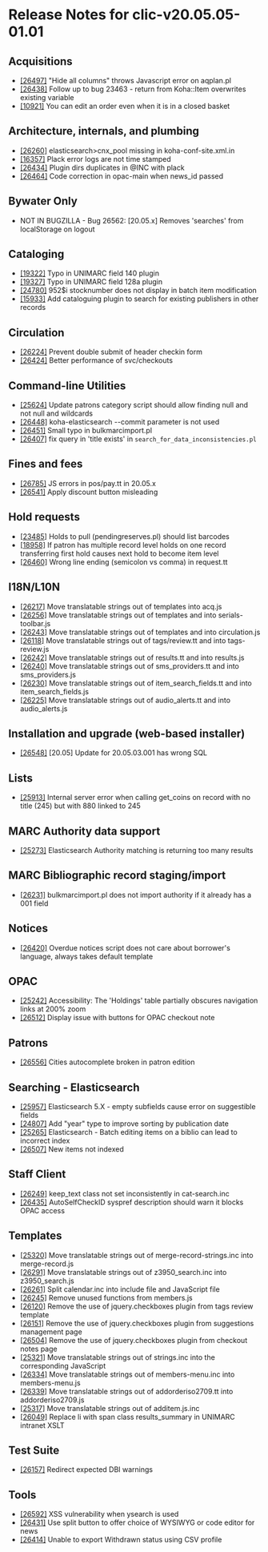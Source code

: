 
# Release Notes for clic-v20.05.05-01.01

## Acquisitions

- [[26497]](http://bugs.koha-community.org/bugzilla3/show_bug.cgi?id=26497) "Hide all columns" throws Javascript error on aqplan.pl
- [[26438]](http://bugs.koha-community.org/bugzilla3/show_bug.cgi?id=26438) Follow up to bug 23463 - return from Koha::Item overwrites existing variable
- [[10921]](http://bugs.koha-community.org/bugzilla3/show_bug.cgi?id=10921) You can edit an order even when it is in a closed basket

## Architecture, internals, and plumbing

- [[26260]](http://bugs.koha-community.org/bugzilla3/show_bug.cgi?id=26260) elasticsearch>cnx_pool missing in koha-conf-site.xml.in
- [[16357]](http://bugs.koha-community.org/bugzilla3/show_bug.cgi?id=16357) Plack error logs are not time stamped
- [[26434]](http://bugs.koha-community.org/bugzilla3/show_bug.cgi?id=26434) Plugin dirs duplicates in @INC with plack
- [[26464]](http://bugs.koha-community.org/bugzilla3/show_bug.cgi?id=26464) Code correction in opac-main when news_id passed

## Bywater Only

- NOT IN BUGZILLA - Bug 26562: [20.05.x] Removes 'searches' from localStorage on logout

## Cataloging

- [[19322]](http://bugs.koha-community.org/bugzilla3/show_bug.cgi?id=19322) Typo in UNIMARC field 140 plugin
- [[19327]](http://bugs.koha-community.org/bugzilla3/show_bug.cgi?id=19327) Typo in UNIMARC field 128a plugin
- [[24780]](http://bugs.koha-community.org/bugzilla3/show_bug.cgi?id=24780) 952$i stocknumber does not display in batch item modification
- [[15933]](http://bugs.koha-community.org/bugzilla3/show_bug.cgi?id=15933) Add cataloguing plugin to search for existing publishers in other records

## Circulation

- [[26224]](http://bugs.koha-community.org/bugzilla3/show_bug.cgi?id=26224) Prevent double submit of header checkin form
- [[26424]](http://bugs.koha-community.org/bugzilla3/show_bug.cgi?id=26424) Better performance of svc/checkouts

## Command-line Utilities

- [[25624]](http://bugs.koha-community.org/bugzilla3/show_bug.cgi?id=25624) Update patrons category script should allow finding null and not null and wildcards
- [[26448]](http://bugs.koha-community.org/bugzilla3/show_bug.cgi?id=26448) koha-elasticsearch --commit parameter is not used
- [[26451]](http://bugs.koha-community.org/bugzilla3/show_bug.cgi?id=26451) Small typo in bulkmarcimport.pl
- [[26407]](http://bugs.koha-community.org/bugzilla3/show_bug.cgi?id=26407) fix query in 'title exists' in `search_for_data_inconsistencies.pl`

## Fines and fees

- [[26785]](http://bugs.koha-community.org/bugzilla3/show_bug.cgi?id=26785) JS errors in pos/pay.tt in 20.05.x
- [[26541]](http://bugs.koha-community.org/bugzilla3/show_bug.cgi?id=26541) Apply discount button misleading

## Hold requests

- [[23485]](http://bugs.koha-community.org/bugzilla3/show_bug.cgi?id=23485) Holds to pull (pendingreserves.pl) should list barcodes
- [[18958]](http://bugs.koha-community.org/bugzilla3/show_bug.cgi?id=18958) If patron has multiple record level holds on one record transferring first hold causes next hold to become item level
- [[26460]](http://bugs.koha-community.org/bugzilla3/show_bug.cgi?id=26460) Wrong line ending (semicolon vs comma) in request.tt

## I18N/L10N

- [[26217]](http://bugs.koha-community.org/bugzilla3/show_bug.cgi?id=26217) Move translatable strings out of templates into acq.js
- [[26256]](http://bugs.koha-community.org/bugzilla3/show_bug.cgi?id=26256) Move translatable strings out of templates and into serials-toolbar.js
- [[26243]](http://bugs.koha-community.org/bugzilla3/show_bug.cgi?id=26243) Move translatable strings out of templates and into circulation.js
- [[26118]](http://bugs.koha-community.org/bugzilla3/show_bug.cgi?id=26118) Move translatable strings out of tags/review.tt and into tags-review.js
- [[26242]](http://bugs.koha-community.org/bugzilla3/show_bug.cgi?id=26242) Move translatable strings out of results.tt and into results.js
- [[26240]](http://bugs.koha-community.org/bugzilla3/show_bug.cgi?id=26240) Move translatable strings out of sms_providers.tt and into sms_providers.js
- [[26230]](http://bugs.koha-community.org/bugzilla3/show_bug.cgi?id=26230) Move translatable strings out of item_search_fields.tt and into item_search_fields.js
- [[26225]](http://bugs.koha-community.org/bugzilla3/show_bug.cgi?id=26225) Move translatable strings out of audio_alerts.tt and into audio_alerts.js

## Installation and upgrade (web-based installer)

- [[26548]](http://bugs.koha-community.org/bugzilla3/show_bug.cgi?id=26548) [20.05] Update for 20.05.03.001 has wrong SQL

## Lists

- [[25913]](http://bugs.koha-community.org/bugzilla3/show_bug.cgi?id=25913) Internal server error when calling get_coins on record with no title (245) but with 880 linked to 245

## MARC Authority data support

- [[25273]](http://bugs.koha-community.org/bugzilla3/show_bug.cgi?id=25273) Elasticsearch Authority matching is returning too many results

## MARC Bibliographic record staging/import

- [[26231]](http://bugs.koha-community.org/bugzilla3/show_bug.cgi?id=26231) bulkmarcimport.pl does not import authority if it already has a 001 field

## Notices

- [[26420]](http://bugs.koha-community.org/bugzilla3/show_bug.cgi?id=26420) Overdue notices script does not care about borrower's language, always takes default template

## OPAC

- [[25242]](http://bugs.koha-community.org/bugzilla3/show_bug.cgi?id=25242) Accessibility: The 'Holdings' table partially obscures navigation links at 200% zoom
- [[26512]](http://bugs.koha-community.org/bugzilla3/show_bug.cgi?id=26512) Display issue with buttons for OPAC checkout note

## Patrons

- [[26556]](http://bugs.koha-community.org/bugzilla3/show_bug.cgi?id=26556) Cities autocomplete broken in patron edition

## Searching - Elasticsearch

- [[25957]](http://bugs.koha-community.org/bugzilla3/show_bug.cgi?id=25957) Elasticsearch 5.X - empty subfields cause error on suggestible fields
- [[24807]](http://bugs.koha-community.org/bugzilla3/show_bug.cgi?id=24807) Add "year" type to improve sorting by publication date
- [[25265]](http://bugs.koha-community.org/bugzilla3/show_bug.cgi?id=25265) Elasticsearch - Batch editing items on a biblio can lead to incorrect index
- [[26507]](http://bugs.koha-community.org/bugzilla3/show_bug.cgi?id=26507) New items not indexed

## Staff Client

- [[26249]](http://bugs.koha-community.org/bugzilla3/show_bug.cgi?id=26249) keep_text class not set inconsistently in cat-search.inc
- [[26435]](http://bugs.koha-community.org/bugzilla3/show_bug.cgi?id=26435) AutoSelfCheckID syspref description should warn it blocks OPAC access

## Templates

- [[25320]](http://bugs.koha-community.org/bugzilla3/show_bug.cgi?id=25320) Move translatable strings out of merge-record-strings.inc into merge-record.js
- [[26291]](http://bugs.koha-community.org/bugzilla3/show_bug.cgi?id=26291) Move translatable strings out of z3950_search.inc into z3950_search.js
- [[26261]](http://bugs.koha-community.org/bugzilla3/show_bug.cgi?id=26261) Split calendar.inc into include file and JavaScript file
- [[26245]](http://bugs.koha-community.org/bugzilla3/show_bug.cgi?id=26245) Remove unused functions from members.js
- [[26120]](http://bugs.koha-community.org/bugzilla3/show_bug.cgi?id=26120) Remove the use of jquery.checkboxes plugin from tags review template
- [[26151]](http://bugs.koha-community.org/bugzilla3/show_bug.cgi?id=26151) Remove the use of jquery.checkboxes plugin from suggestions management page
- [[26504]](http://bugs.koha-community.org/bugzilla3/show_bug.cgi?id=26504) Remove the use of jquery.checkboxes plugin from checkout notes page
- [[25321]](http://bugs.koha-community.org/bugzilla3/show_bug.cgi?id=25321) Move translatable strings out of strings.inc into the corresponding JavaScript
- [[26334]](http://bugs.koha-community.org/bugzilla3/show_bug.cgi?id=26334) Move translatable strings out of members-menu.inc into members-menu.js
- [[26339]](http://bugs.koha-community.org/bugzilla3/show_bug.cgi?id=26339) Move translatable strings out of addorderiso2709.tt into addorderiso2709.js
- [[25317]](http://bugs.koha-community.org/bugzilla3/show_bug.cgi?id=25317) Move translatable strings out of additem.js.inc
- [[26049]](http://bugs.koha-community.org/bugzilla3/show_bug.cgi?id=26049) Replace li with span class results_summary in UNIMARC intranet XSLT

## Test Suite

- [[26157]](http://bugs.koha-community.org/bugzilla3/show_bug.cgi?id=26157) Redirect expected DBI warnings

## Tools

- [[26592]](http://bugs.koha-community.org/bugzilla3/show_bug.cgi?id=26592) XSS vulnerability when ysearch is used
- [[26431]](http://bugs.koha-community.org/bugzilla3/show_bug.cgi?id=26431) Use split button to offer choice of WYSIWYG or code editor for news
- [[26414]](http://bugs.koha-community.org/bugzilla3/show_bug.cgi?id=26414) Unable to export Withdrawn status using CSV profile


